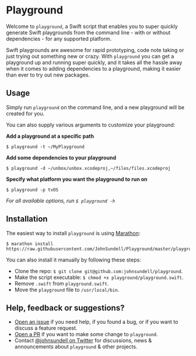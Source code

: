 # Playground

Welcome to `playground`, a Swift script that enables you to super quickly generate Swift playgrounds from the command line - with or without dependencies - for any supported platform.

Swift playgrounds are awesome for rapid prototyping, code note taking or just trying out something new or crazy. With `playground` you can get a playground up and running super quickly, and it takes all the hassle away when it comes to adding dependencies to a playground, making it easier than ever to try out new packages.

## Usage

Simply run `playground` on the command line, and a new playground will be created for you.

You can also supply various arguments to customize your playground:

**Add a playground at a specific path**

```
$ playground -t ~/MyPlayground
```

**Add some dependencies to your playground**

```
$ playground -d ~/unbox/unbox.xcodeproj,~/files/files.xcodeproj
```

**Specify what platform you want the playground to run on**

```
$ playground -p tvOS
```

*For all available options, run `$ playground -h`*

## Installation

The easiest way to install `playground` is using [Marathon](https://github.com/johnsundell/marathon):

```
$ marathon install https://raw.githubusercontent.com/JohnSundell/Playground/master/playground.swift
```

You can also install it manually by following these steps:

- Clone the repo: `$ git clone git@github.com:johnsundell/playground`.
- Make the script executable: `$ chmod +x playground/playground.swift`.
- Remove `.swift` from `playground.swift`.
- Move the `playground` file to `/usr/local/bin`.

## Help, feedback or suggestions?

- [Open an issue](https://github.com/JohnSundell/Playground/issues/new) if you need help, if you found a bug, or if you want to discuss a feature request.
- [Open a PR](https://github.com/JohnSundell/Playground/pull/new/master) if you want to make some change to `playground`.
- Contact [@johnsundell on Twitter](https://twitter.com/johnsundell) for discussions, news & announcements about `playground` & other projects.